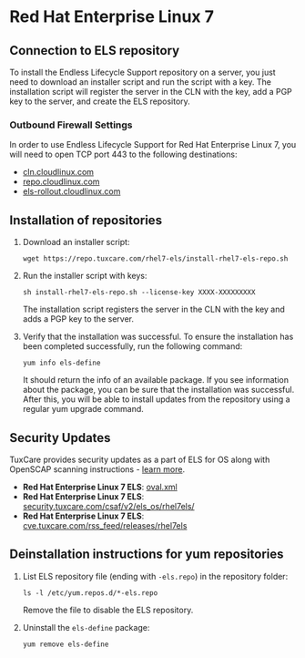 # Red Hat Enterprise Linux 7

## Connection to ELS repository

To install the Endless Lifecycle Support repository on a server, you just need to download an installer script and run the script with a key. The installation script will register the server in the CLN with the key, add a PGP key to the server, and create the ELS repository.

### Outbound Firewall Settings

In order to use Endless Lifecycle Support for Red Hat Enterprise Linux 7, you will need to open TCP port 443 to the following destinations:

* [cln.cloudlinux.com](http://cln.cloudlinux.com)
* [repo.cloudlinux.com](http://repo.cloudlinux.com)
* [els-rollout.cloudlinux.com](https://els-rollout.cloudlinux.com/)

## Installation of repositories

1. Download an installer script:
   
   <CodeWithCopy>

   ```
   wget https://repo.tuxcare.com/rhel7-els/install-rhel7-els-repo.sh
   ```

   </CodeWithCopy>

2. Run the installer script with keys:

   <CodeWithCopy>

   ```
   sh install-rhel7-els-repo.sh --license-key XXXX-XXXXXXXXX
   ```

   </CodeWithCopy>

   The installation script registers the server in the CLN with the key and adds a PGP key to the server.

3. Verify that the installation was successful. To ensure the installation has been completed successfully, run the following command:
   
   <CodeWithCopy>

   ```
   yum info els-define
   ```

   </CodeWithCopy>

   It should return the info of an available package. If you see information about the package, you can be sure that the installation was successful.
   After this, you will be able to install updates from the repository using a regular yum upgrade command.

## Security Updates

TuxCare provides security updates as a part of ELS for OS along with OpenSCAP scanning instructions - [learn more](./security-updates).

* **Red Hat Enterprise Linux 7 ELS**: [oval.xml](https://security.tuxcare.com/oval/els_os/rhel7els/oval.xml)
* **Red Hat Enterprise Linux 7 ELS**: [security.tuxcare.com/csaf/v2/els_os/rhel7els/](https://security.tuxcare.com/csaf/v2/els_os/rhel7els/)
* **Red Hat Enterprise Linux 7 ELS**: [cve.tuxcare.com/rss_feed/releases/rhel7els](https://cve.tuxcare.com/rss_feed/releases/rhel7els)

## Deinstallation instructions for yum repositories

1. List ELS repository file (ending with `-els.repo`) in the repository folder:

   <CodeWithCopy>

   ```
   ls -l /etc/yum.repos.d/*-els.repo
   ```

   </CodeWithCopy>

   Remove the file to disable the ELS repository.

2. Uninstall the `els-define` package:

   <CodeWithCopy>

   ```
   yum remove els-define
   ```

   </CodeWithCopy>
